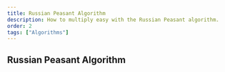 ```yaml
---
title: Russian Peasant Algorithm
description: How to multiply easy with the Russian Peasant algorithm.
order: 2
tags: ["Algorithms"] 
---
```


## Russian Peasant Algorithm
